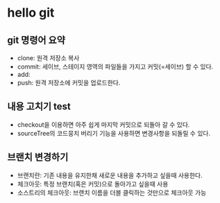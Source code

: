 # hello git
## git 명령어 요약

- clone: 원격 저장소 복사
- commit: 세이브, 스테이지 영역의 파일들을 가지고 커밋(=세이브) 할 수 있다.
- add: 
- push: 원격 저장소에 커밋을 업로드한다.

## 내용 고치기 test
- checkout을 이용하면 아주 쉽게 마지막 커밋으로 되돌아 갈 수 있다.
- sourceTree의 코드뭉치 버리기 기능을 사용하면 변경사항을 되돌릴 수 있다.

## 브랜치 변경하기
- 브랜치란: 기존 내용을 유지한채 새로운 내용을 추가하고 싶을때 사용한다.
- 체크아웃: 특정 브랜치(혹은 커밋)으로 돌아가고 싶을때 사용
- 소스트리의 체크아웃: 브랜치 이름을 더블 클릭하는 것만으로 체크아웃 가능